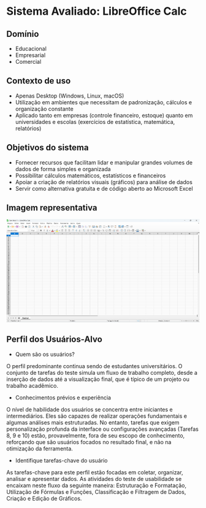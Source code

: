 # Sistema Avaliado: LibreOffice Calc

## Domínio
- Educacional  
- Empresarial  
- Comercial  

## Contexto de uso
- Apenas Desktop (Windows, Linux, macOS)  
- Utilização em ambientes que necessitam de padronização, cálculos e organização constante  
- Aplicado tanto em empresas (controle financeiro, estoque) quanto em universidades e escolas (exercícios de estatística, matemática, relatórios)  

## Objetivos do sistema
- Fornecer recursos que facilitam lidar e manipular grandes volumes de dados de forma simples e organizada  
- Possibilitar cálculos matemáticos, estatísticos e financeiros  
- Apoiar a criação de relatórios visuais (gráficos) para análise de dados  
- Servir como alternativa gratuita e de código aberto ao Microsoft Excel

## Imagem representativa

<img src="https://raw.githubusercontent.com/jhonatan-gonzaga/IHC/9e876c9cfab03bb27468b6d33708ee9927c4eeec/img/Imagem%20representativa.png" alt="Imagem representativa" width="700"/>

## Perfil dos Usuários-Alvo

- Quem são os usuários?

O perfil predominante continua sendo de estudantes universitários. O conjunto de tarefas do teste simula um fluxo de trabalho completo, desde a inserção de dados até a visualização final, que é típico de um projeto ou trabalho acadêmico.

- Conhecimentos prévios e experiência

O nível de habilidade dos usuários se concentra entre iniciantes e intermediários. Eles são capazes de realizar operações fundamentais e algumas análises mais estruturadas. No entanto, tarefas que exigem personalização profunda da interface ou configurações avançadas (Tarefas 8, 9 e 10) estão, provavelmente, fora de seu escopo de conhecimento, reforçando que são usuários focados no resultado final, e não na otimização da ferramenta.

- Identifique tarefas-chave do usuário

As tarefas-chave para este perfil estão focadas em coletar, organizar, analisar e apresentar dados. As atividades do teste de usabilidade se encaixam neste fluxo da seguinte maneira:
Estruturação e Formatação, Utilização de Fórmulas e Funções, Classificação e Filtragem de Dados, Criação e Edição de Gráficos.
